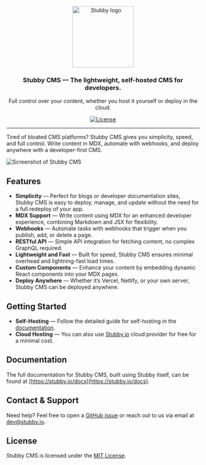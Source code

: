 <p align="center">
  <a href="https://stubby.io">
    <img src="https://stubby.io/logo-full.svg?e=1" width="160px" alt="Stubby logo" />
  </a>
</p>

<h3 align="center">Stubby CMS — The lightweight, self-hosted CMS for developers.</h3>

<p align="center">
  Full control over your content, whether you host it yourself or deploy in the cloud.
</p>

<p align="center">
  <a href="https://github.com/stubbycms/stubby/blob/main/LICENSE"><img src="https://img.shields.io/github/license/stubbycms/stubby.svg" alt="License"></a>
</p>

---

Tired of bloated CMS platforms? Stubby CMS gives you simplicity, speed, and full control. Write content in MDX, automate with webhooks, and deploy anywhere with a developer-first CMS.

![Screenshot of Stubby CMS](https://stubby.io/_next/image?url=%2Fhero-dark.webp&w=3840&q=75)

## Features

* **Simplicity** — Perfect for blogs or developer documentation sites, Stubby CMS is easy to deploy, manage, and update without the need for a full redeploy of your app.
* **MDX Support** — Write content using MDX for an enhanced developer experience, combining Markdown and JSX for flexibility.
* **Webhooks** — Automate tasks with webhooks that trigger when you publish, add, or delete a page.
* **RESTful API** — Simple API integration for fetching content, no complex GraphQL required.
* **Lightweight and Fast** — Built for speed, Stubby CMS ensures minimal overhead and lightning-fast load times.
* **Custom Components** — Enhance your content by embedding dynamic React components into your MDX pages.
* **Deploy Anywhere** — Whether it’s Vercel, Netlify, or your own server, Stubby CMS can be deployed anywhere.


## Getting Started

* **Self-Hosting** — Follow the detailed guide for self-hosting in the [documentation](https://stubby.io/docs/self-hosting).
* **Cloud Hosting** — You can also use [Stubby.io](https://stubby.io) cloud provider for free for a minimal cost.  

## Documentation

The full documentation for Stubby CMS, built using Stubby itself, can be found at [https://stubby.io/docs](https://stubby.io/docs).

## Contact & Support

Need help? Feel free to open a [GitHub issue](https://github.com/stubbycms/stubby/issues) or reach out to us via email at dev@stubby.io.

## License

Stubby CMS is licensed under the [MIT License](./LICENSE).